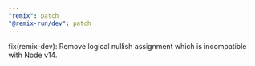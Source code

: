 ```yaml
---
"remix": patch
"@remix-run/dev": patch
---
```


fix(remix-dev): Remove logical nullish assignment which is incompatible with Node v14.

